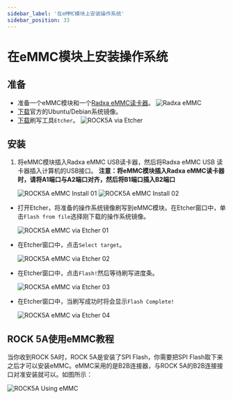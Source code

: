```yaml
---
sidebar_label: '在eMMC模块上安装操作系统'
sidebar_position: 33
---
```


# 在eMMC模块上安装操作系统

## 准备

- 准备一个eMMC模块和一个[Radxa eMMC读卡器](../../../accessories/emmc_reader)。
![Radxa eMMC](/img/accessories/emmc_related_01.webp)
- [下载](../downloads/official-images)官方的Ubuntu/Debian系统镜像。
- [下载](https://www.balena.io/etcher#download-etcher)刷写工具`Etcher`。
![ROCK5A via Etcher](/img/rock5a/rock5a-etcher.webp)

## 安装

1. 将eMMC模块插入Radxa eMMC USB读卡器，然后将Radxa eMMC USB 读卡器插入计算机的USB接口。
    **注意：将eMMC模块插入Radxa eMMC读卡器时，请将A1端口与A2端口对齐，然后将B1端口插入B2端口**
    
    ![ROCK5A eMMC Install 01](/img/accessories/emmc-install1.webp)
    ![ROCK5A eMMC Install 02](/img/accessories/emmc-install2.webp)

- 打开Etcher，将准备的操作系统镜像刷写到eMMC模块。在Etcher窗口中，单击`Flash from file`选择刚下载的操作系统镜像。
    
    ![ROCK5A eMMC via Etcher 01](/img/rock5a/rock5a-etcher-1.webp)

- 在Etcher窗口中，点击`Select target`。

    ![ROCK5A eMMC via Etcher 02](/img/rock5a/rock5a-etcher-2.webp)

- 在Etcher窗口中，点击`Flash!`然后等待刷写进度条。

    ![ROCK5A eMMC via Etcher 03](/img/rock5a/rock5a-etcher-3.webp)

- 在Etcher窗口中，当刷写成功时将会显示`Flash Complete!`
    
    ![ROCK5A eMMC via Etcher 04](/img/rock5a/rock5a-etcher-4.webp)

## ROCK 5A使用eMMC教程  
当你收到ROCK 5A时，ROCK 5A是安装了SPI Flash，你需要把SPI Flash取下来之后才可以安装eMMC。eMMC采用的是B2B连接器，与ROCK 5A的B2B连接接口对准安装就可以。如图所示：

![ROCK5A Using eMMC](/img/rock5a/rock5a-use-emmc.webp)